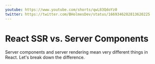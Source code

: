 ```yaml
---
youtube: https://www.youtube.com/shorts/qwL83QdoYz0
twitter: https://twitter.com/BHolmesDev/status/1669346202813620225
---
```


# React SSR vs. Server Components

Server components and server rendering mean very different things in React. Let's break down the difference.
